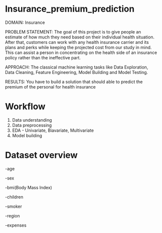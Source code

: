 # Insurance_premium_prediction
DOMAIN: Insurance

PROBLEM STATEMENT: The goal of this project is to give people an estimate of how much they need based on their individual health situation. After that, customers can work with any health insurance carrier and its plans and perks while keeping the projected cost from our study in mind. This can assist a person in concentrating on the health side of an insurance policy rather than the ineffective part.

APPROACH: The classical machine learning tasks like Data Exploration, Data Cleaning, Feature Engineering, Model Building and Model Testing.

RESULTS: You have to build a solution that should able to predict the premium of the personal for health insurance

# Workflow
1) Data understanding
2) Data preprocessing
3) EDA - Univariate, Biavariate, Multivariate
4) Model building

# Dataset overview
-age

-sex

-bmi(Body Mass Index)

-children

-smoker

-region

-expenses

